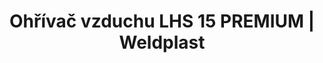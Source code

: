 ---
Filename: "ohrivac-vzduchu-lhs-15-premium"
Link: "file:/Users/vinayakpatel/Downloads/www.weldplast.cz/ohrivac-vzduchu-lhs-15-premium"
product_name: "LHS 15 PREMIUM230 V / 0,8 kW"
product_id: "Obj. číslo:139.893"
title: "Ohřívač vzduchu LHS 15 PREMIUM | Weldplast"
product_desc: "Nové zdokonalené ohřívače vzduchu Leister LHS 15 se vyznačují velmi malými rozměry (šířka pouhých 67 mm) a dlouhou životností. Jsou konstruované pro integrované použití v profesionálních přístrojích. Připojení výstupu vzduchu je kompatabilní s předchozím typem ohřívače Leister LE 700 a jeho příslušenstvím.Malé rozměry umožňují instalaci v těsných prostoráchNízké náklady na údržbu a dlouhá životnost díky patentované ochraně topných tělesSnadná výměna topných tělesStandardní ovládací rozhraní pro použití s existujícími řídícími jednotkami"
product_specs: "Značka konformity, Značka schválení, Třída ochrany II, NapětíV~230, PříkonW800, Max. teplota°C650, Hmotnostkg0,48, Druh certifikaceCCA, Max. teplota prostředí°C80, Max. vstupní teplota vzduchu°C65"
product_downloads: "LHS15 - 3D výkresy stáhnout , TECHNOLOGIE HORKÉHO VZDUCHU - katalog stáhnout , Přechod z LE na LHS stáhnout , LHS 15 - produktový list stáhnout , LHS 15 - montážní rozměry stáhnout , LHS - manuál CZ stáhnout"
href: "https://www.weldplast.cz/files/leister-process-heat-drawings-lhs-classic-premium-system-15.zip, https://www.weldplast.cz/files/leister-process-heat-drawings-lhs-classic-premium-system-15.zip, https://www.weldplast.cz/files/katalog-ph-web.pdf, https://www.weldplast.cz/files/katalog-ph-web.pdf, https://www.weldplast.cz/files/prechod-z-le-na-lhs.pdf, https://www.weldplast.cz/files/prechod-z-le-na-lhs.pdf, https://www.weldplast.cz/files/lhs-15-produktovy-list.pdf, https://www.weldplast.cz/files/lhs-15-produktovy-list.pdf, https://www.weldplast.cz/files/lhs-15-montazni-rozmery.pdf, https://www.weldplast.cz/files/lhs-15-montazni-rozmery.pdf, https://www.weldplast.cz/files/lhs15-21-41-61-manual-cz.pdf, https://www.weldplast.cz/files/lhs15-21-41-61-manual-cz.pdf"
p_desc_2: "Nové zdokonalené ohřívače vzduchu Leister LHS 15 se vyznačují velmi malými rozměry (šířka pouhých 67 mm) a dlouhou životností. Jsou konstruované pro integrované použití v profesionálních přístrojích. Připojení výstupu vzduchu je kompatabilní s předchozím typem ohřívače Leister LE 700 a jeho příslušenstvím.Malé rozměry umožňují instalaci v těsných prostoráchNízké náklady na údržbu a dlouhá životnost díky patentované ochraně topných tělesSnadná výměna topných tělesStandardní ovládací rozhraní pro použití s existujícími řídícími jednotkami"
accessories: "Ventil redukce vzduchu (LHS 15)Trubka topná s ochranou (LHS 15)Příruba připojovací (ø 21.8 mm), ø 40 mm, pro Labo 34/ LTryska reflektorová děrovaná (ø 21,3 mm)50 x 35 mm, 75° zahnutáTryska reflektorová děrovaná (ø 21,3 mm)20 x 35 mm, 75° zahnutáTryska tubulární (ø 21,3 mm)ø 12 mm, 25 x 50 mm, 90° zahnutáTryska tubulární (ø 21,3 mm)ø 10 mm, 45 mm, přímáTryska tubulární (ø 21,3 mm)ø 4 mm, 45 mm, přímáTryska přeplátovací (ø 21,3 mm)20 x 2 mm, přímá, 55 mm dlouháTryska přeplátovací (ø 21,3 mm)10 x 2 mm, 15° vyhnutá, 30° zahnutáTryska štěrbinová (ø 21,3 mm)40 x 5 mm, plocháTryska štěrbinová (ø 21,3 mm)50 x 8 mm, přímá, LHS 15 SYSTEM230 V / 0,8 kWLHS 15 CLASSIC230 V / 0,8 kW"
similar_products: "LHS 15 SYSTEM230 V / 0,8 kWLHS 15 CLASSIC230 V / 0,8 kW"
---